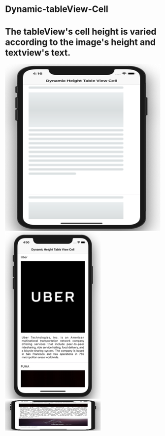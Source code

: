# Dynamic-tableView-Cell

<h1>The tableView's cell height is varied according to the image's height and textview's text.</h1>

<img src="images/img3.png" width="540" height="540"> <img src="images/img1.png" width="310" height="540"> <img src="images/img2.png" width="310" height="100">
